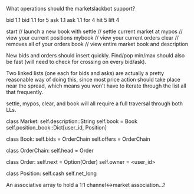 What operations should the marketslackbot support?

bid 1.1
bid 1.1 for 5
ask 1.1
ask 1.1 for 4
hit 5
lift 4

start <descrip> // launch a new book with <descrip>
settle <price>  // settle current market at <price>
mypos  // view your current positions
mybook // view your current orders
clear  // removes all of your orders
book   // view entire market book and description

New bids and orders should insert quickly.
Find/pop min/max should also be fast (will need to check for crossing on every bid/ask).

Two linked lists (one each for bids and asks) are actually a pretty reasonable way of doing this, since most price action should take place near the spread, which means you won't have to iterate through the list all that frequently.

settle, mypos, clear, and book will all require a full traversal through both LLs.

class Market:
    self.description::String
    self.book = Book
    self.position_book::Dict[user_id, Position]

class Book:
    self.bids = OrderChain
    self.offers = OrderChain

class OrderChain:
    self.head = Order

class Order:
    self.next = Option(Order)
    self.owner = <user_id>

class Position:
    self.cash
    self.net_long

An associative array to hold a 1:1 channel<->market association...?

